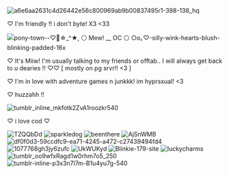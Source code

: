 ![a6e6aa2631c4d26442e56c800969ab9b00837495r1-398-138_hq](https://github.com/M1TZYM3W/wuh-oh/assets/156886238/c455198d-a0d3-4e67-a070-a9fc9b94d738)

♡ I'm friendly !! i don't byte! X3 <33

![pony-town--♡🌺☆_^★, ⚪ Mew! __ OC ⚪ ○o｡♡-silly-wink-hearts-blush-blinking-padded-16x](https://github.com/M1TZYM3W/wuh-oh/assets/156886238/2b2a23ad-3c38-43b9-94a3-3d3671e022ad)

♡ It's Miiw! I'm usually talking to my friends or offtab.. I will always get back to u dearies !! ♡♡ [ mostly on pg srvr!! <3 ]

♡ I'm in love with adventure games n junkkk! im hyprsxual! <3

♡ huzzahh !! 

![tumblr_inline_mkfotk2ZvA1roozkr540](https://github.com/M1TZYM3W/wuh-oh/assets/156886238/28d5fc1f-2413-4929-be63-0c3576ca79a3)

♡ i love cod ♡

![TZQQbDd](https://github.com/M1TZYM3W/wuh-oh/assets/156886238/2c54c9c6-0c18-4e8c-8af9-314b0fdf9b58)
![sparkledog](https://github.com/M1TZYM3W/wuh-oh/assets/156886238/2121f7c8-6659-4077-a8a1-57f0fd4b6a8f)
![beenthere](https://github.com/M1TZYM3W/wuh-oh/assets/156886238/91622082-3717-4294-a18a-40984160cb98)
![AjSnWMB](https://github.com/M1TZYM3W/wuh-oh/assets/156886238/ae135653-41e3-4f40-830d-fc094294f6e3)
![df0f0d3-59ccdfc9-ea71-4245-a472-c27439494fd4](https://github.com/M1TZYM3W/wuh-oh/assets/156886238/e99eba67-b9de-43d6-a923-138ed9017a3c)
![1077768gh3jy6zufc](https://github.com/M1TZYM3W/wuh-oh/assets/156886238/0b8a79de-f522-42ce-819f-319c91fe9c85)
![UkWUKyd](https://github.com/M1TZYM3W/wuh-oh/assets/156886238/806c58f1-9626-4645-9226-a81c2dd0b15b)
![Blinkie-179-site](https://github.com/M1TZYM3W/wuh-oh/assets/156886238/ea8bfef6-1b1f-4e97-b430-5953c0ee9cd3)
![luckycharms](https://github.com/M1TZYM3W/wuh-oh/assets/156886238/c5aee44a-a0a7-4ec2-ad68-024fc7769177)
![tumblr_oo9wfxRagd1w0rhm7o5_250](https://github.com/M1TZYM3W/wuh-oh/assets/156886238/fc7b8345-a727-4611-9541-ff9452bfb86e)
![tumblr-inline-p3x3n7l7m-B1u4yu7g-540](https://github.com/M1TZYM3W/wuh-oh/assets/156886238/1fdbc0af-76c7-40b2-baf1-a3a9c5ea6392)



